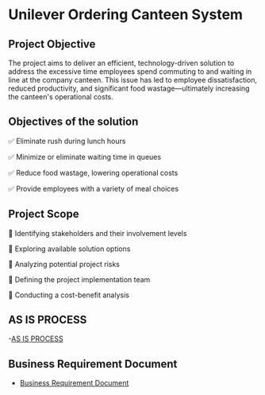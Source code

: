 # Unilever Ordering Canteen System

## Project Objective

The project aims to deliver an efficient, technology-driven solution to address the excessive time employees spend commuting to and waiting in line at the company canteen. This issue has led to employee dissatisfaction, reduced productivity, and significant food wastage—ultimately increasing the canteen's operational costs.

  ## Objectives of the solution

✅ Eliminate rush during lunch hours

✅ Minimize or eliminate waiting time in queues

✅ Reduce food wastage, lowering operational costs

✅ Provide employees with a variety of meal choices

## Project Scope

🔹 Identifying stakeholders and their involvement levels

🔹 Exploring available solution options

🔹 Analyzing potential project risks

🔹 Defining the project implementation team

🔹 Conducting a cost-benefit analysis

## AS IS PROCESS
-<a href="https://github.com/adeeyinwoot/Business-Analysis-Project/blob/main/AS-IS%20PROCESS.docx">AS IS PROCESS</a>





## Business Requirement Document
- <a href="https://github.com/adeeyinwoot/Business-Analysis-Project/blob/main/Business%20Requirement%20Document.docx">Business Requirement Document</a>

